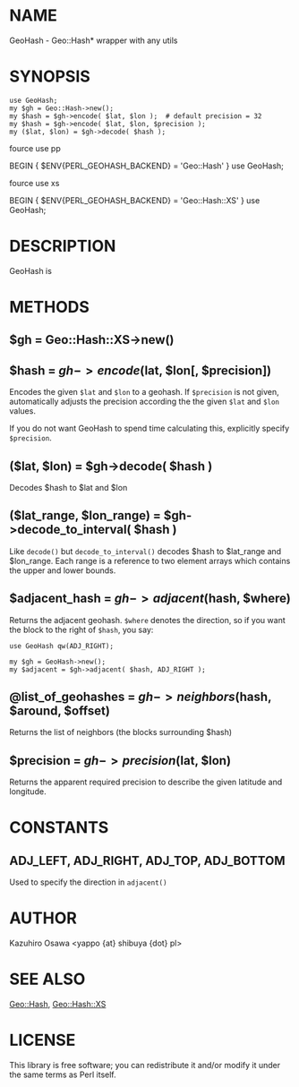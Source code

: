 # NAME

GeoHash - Geo::Hash* wrapper with any utils

# SYNOPSIS

    use GeoHash;
    my $gh = Geo::Hash->new();
    my $hash = $gh->encode( $lat, $lon );  # default precision = 32
    my $hash = $gh->encode( $lat, $lon, $precision );
    my ($lat, $lon) = $gh->decode( $hash );

fource use pp

   BEGIN { $ENV{PERL_GEOHASH_BACKEND} = 'Geo::Hash' }
   use GeoHash;

fource use xs

   BEGIN { $ENV{PERL_GEOHASH_BACKEND} = 'Geo::Hash::XS' }
   use GeoHash;

# DESCRIPTION

GeoHash is

# METHODS

## $gh = Geo::Hash::XS->new()

## $hash = $gh->encode($lat, $lon[, $precision])

Encodes the given `$lat` and `$lon` to a geohash. If `$precision` is not
given, automatically adjusts the precision according the the given `$lat`
and `$lon` values.

If you do not want GeoHash to spend time calculating this, explicitly
specify `$precision`.

## ($lat, $lon) = $gh->decode( $hash )

Decodes $hash to $lat and $lon

## ($lat_range, $lon_range) = $gh->decode_to_interval( $hash )

Like `decode()` but `decode_to_interval()` decodes $hash to $lat_range and $lon_range. Each range is a reference to two element arrays which contains the upper and lower bounds.

## $adjacent_hash = $gh->adjacent($hash, $where)

Returns the adjacent geohash. `$where` denotes the direction, so if you
want the block to the right of `$hash`, you say:

    use GeoHash qw(ADJ_RIGHT);

    my $gh = GeoHash->new();
    my $adjacent = $gh->adjacent( $hash, ADJ_RIGHT );

## @list_of_geohashes = $gh->neighbors($hash, $around, $offset)

Returns the list of neighbors (the blocks surrounding $hash)

## $precision = $gh->precision($lat, $lon)

Returns the apparent required precision to describe the given latitude and longitude.

# CONSTANTS

## ADJ_LEFT, ADJ_RIGHT, ADJ_TOP, ADJ_BOTTOM

Used to specify the direction in `adjacent()`

# AUTHOR

Kazuhiro Osawa <yappo {at} shibuya {dot} pl>

# SEE ALSO

[Geo::Hash](http://search.cpan.org/perldoc?Geo::Hash), [Geo::Hash::XS](http://search.cpan.org/perldoc?Geo::Hash::XS)

# LICENSE

This library is free software; you can redistribute it and/or modify
it under the same terms as Perl itself.